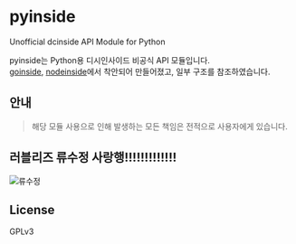 # pyinside
Unofficial dcinside API Module for Python

pyinside는 Python용 디시인사이드 비공식 API 모듈입니다.<br />
[goinside](https://github.com/geeksbaek/goinside), [nodeinside](https://github.com/leechanee1/nodeinside)에서 착안되어 만들어졌고, 일부 구조를 참조하였습니다.

## 안내
> 해당 모듈 사용으로 인해 발생하는 모든 책임은 전적으로 사용자에게 있습니다.

## 러블리즈 류수정 사랑행!!!!!!!!!!!!!
![류수정](ryu.gif)

## License
GPLv3

